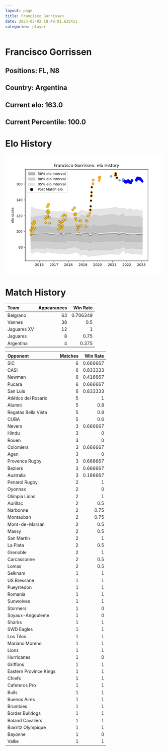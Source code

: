 ```yaml
---  
layout: page  
title: Francisco Gorrissen  
date: 2023-02-02 18:49:01.635411  
categories: player  
---
```

# Francisco Gorrissen

## Positions: FL, N8

## Country: Argentina

## Current elo: 163.0

## Current Percentile: 100.0

# Elo History


![elo history](history_FranciscoGorrissen.png)
# Match History


| Team        |   Appearances |   Win Rate |
|:------------|--------------:|-----------:|
| Belgrano    |            63 |   0.706349 |
| Vannes      |            38 |   0.5      |
| Jaguares XV |            12 |   1        |
| Jaguares    |             8 |   0.75     |
| Argentina   |             4 |   0.375    |

| Opponent               |   Matches |   Win Rate |
|:-----------------------|----------:|-----------:|
| SIC                    |         6 |   0.666667 |
| CASI                   |         6 |   0.833333 |
| Newman                 |         6 |   0.416667 |
| Pucara                 |         6 |   0.666667 |
| San Luis               |         6 |   0.833333 |
| Atlético del Rosario   |         5 |   1        |
| Alumni                 |         5 |   0.8      |
| Regatas Bella Vista    |         5 |   0.8      |
| CUBA                   |         5 |   0.6      |
| Nevers                 |         3 |   0.666667 |
| Hindu                  |         3 |   0        |
| Rouen                  |         3 |   0        |
| Colomiers              |         3 |   0.666667 |
| Agen                   |         3 |   0        |
| Provence Rugby         |         3 |   0.666667 |
| Beziers                |         3 |   0.666667 |
| Australia              |         3 |   0.166667 |
| Penarol Rugby          |         2 |   1        |
| Oyonnax                |         2 |   0        |
| Olimpia Lions          |         2 |   1        |
| Aurillac               |         2 |   0.5      |
| Narbonne               |         2 |   0.75     |
| Montauban              |         2 |   0.75     |
| Mont-de-Marsan         |         2 |   0.5      |
| Massy                  |         2 |   0.5      |
| San Martin             |         2 |   1        |
| La Plata               |         2 |   0.5      |
| Grenoble               |         2 |   1        |
| Carcassonne            |         2 |   0.5      |
| Lomas                  |         2 |   0.5      |
| Selknam                |         1 |   1        |
| US Bressane            |         1 |   1        |
| Pueyrredón             |         1 |   1        |
| Romania                |         1 |   1        |
| Sunwolves              |         1 |   1        |
| Stormers               |         1 |   0        |
| Soyaux-Angouleme       |         1 |   0        |
| Sharks                 |         1 |   1        |
| SWD Eagles             |         1 |   1        |
| Los Tilos              |         1 |   1        |
| Mariano Moreno         |         1 |   1        |
| Lions                  |         1 |   1        |
| Hurricanes             |         1 |   0        |
| Griffons               |         1 |   1        |
| Eastern Province Kings |         1 |   1        |
| Chiefs                 |         1 |   1        |
| Cafeteros Pro          |         1 |   1        |
| Bulls                  |         1 |   1        |
| Buenos Aires           |         1 |   1        |
| Brumbies               |         1 |   1        |
| Border Bulldogs        |         1 |   1        |
| Boland Cavaliers       |         1 |   1        |
| Biarritz Olympique     |         1 |   1        |
| Bayonne                |         1 |   0        |
| Valke                  |         1 |   1        |